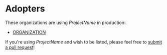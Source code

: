 <!--
Copyright (c) 2021 Dell Inc., or its subsidiaries. All Rights Reserved.

Licensed under the Apache License, Version 2.0 (the "License");
you may not use this file except in compliance with the License.
You may obtain a copy of the License at

    http://www.apache.org/licenses/LICENSE-2.0
-->

# Adopters

These organizations are using _ProjectName_ in production:

* [ORGANIZATION](https://url)

If you're using _ProjectName_ and wish to be listed, please feel free to
[submit a pull request](https://github.com/ProjectName/pulls)!
